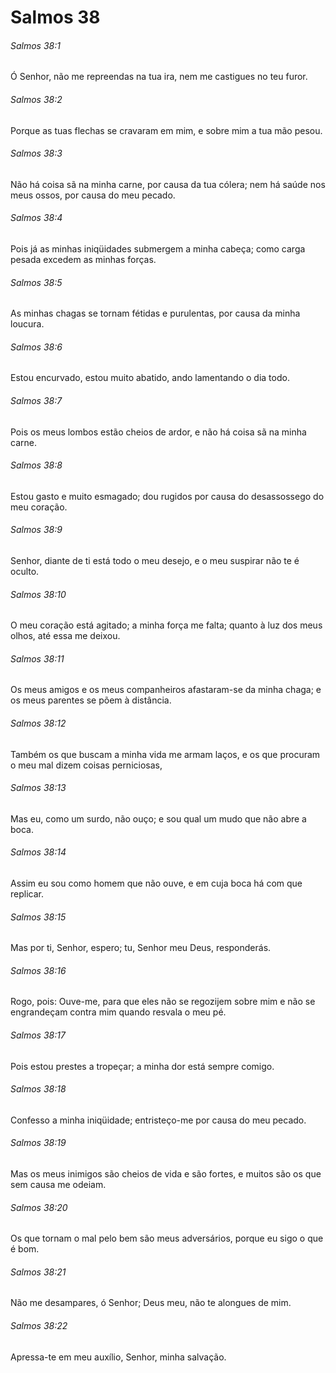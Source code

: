 # Salmos 38

###### Salmos 38:1

Ó Senhor, não me repreendas na tua ira, nem me castigues no teu furor.

###### Salmos 38:2

Porque as tuas flechas se cravaram em mim, e sobre mim a tua mão pesou.

###### Salmos 38:3

Não há coisa sã na minha carne, por causa da tua cólera; nem há saúde nos meus ossos, por causa do meu pecado.

###### Salmos 38:4

Pois já as minhas iniqüidades submergem a minha cabeça; como carga pesada excedem as minhas forças.

###### Salmos 38:5

As minhas chagas se tornam fétidas e purulentas, por causa da minha loucura.

###### Salmos 38:6

Estou encurvado, estou muito abatido, ando lamentando o dia todo.

###### Salmos 38:7

Pois os meus lombos estão cheios de ardor, e não há coisa sã na minha carne.

###### Salmos 38:8

Estou gasto e muito esmagado; dou rugidos por causa do desassossego do meu coração.

###### Salmos 38:9

Senhor, diante de ti está todo o meu desejo, e o meu suspirar não te é oculto.

###### Salmos 38:10

O meu coração está agitado; a minha força me falta; quanto à luz dos meus olhos, até essa me deixou.

###### Salmos 38:11

Os meus amigos e os meus companheiros afastaram-se da minha chaga; e os meus parentes se põem à distância.

###### Salmos 38:12

Também os que buscam a minha vida me armam laços, e os que procuram o meu mal dizem coisas perniciosas,

###### Salmos 38:13

Mas eu, como um surdo, não ouço; e sou qual um mudo que não abre a boca.

###### Salmos 38:14

Assim eu sou como homem que não ouve, e em cuja boca há com que replicar.

###### Salmos 38:15

Mas por ti, Senhor, espero; tu, Senhor meu Deus, responderás.

###### Salmos 38:16

Rogo, pois: Ouve-me, para que eles não se regozijem sobre mim e não se engrandeçam contra mim quando resvala o meu pé.

###### Salmos 38:17

Pois estou prestes a tropeçar; a minha dor está sempre comigo.

###### Salmos 38:18

Confesso a minha iniqüidade; entristeço-me por causa do meu pecado.

###### Salmos 38:19

Mas os meus inimigos são cheios de vida e são fortes, e muitos são os que sem causa me odeiam.

###### Salmos 38:20

Os que tornam o mal pelo bem são meus adversários, porque eu sigo o que é bom.

###### Salmos 38:21

Não me desampares, ó Senhor; Deus meu, não te alongues de mim.

###### Salmos 38:22

Apressa-te em meu auxílio, Senhor, minha salvação.

